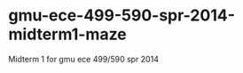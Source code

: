 gmu-ece-499-590-spr-2014-midterm1-maze
======================================

Midterm 1 for gmu ece 499/590 spr 2014
